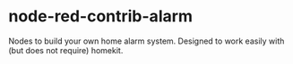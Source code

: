 # node-red-contrib-alarm
Nodes to build your own home alarm system. Designed to work easily with (but does not require) homekit.
